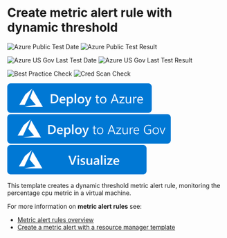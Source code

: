 # Create metric alert rule with dynamic threshold

![Azure Public Test Date](https://azurequickstartsservice.blob.core.windows.net/badges/101-monitoring-dynamic-metric-alert/PublicLastTestDate.svg)
![Azure Public Test Result](https://azurequickstartsservice.blob.core.windows.net/badges/101-monitoring-dynamic-metric-alert/PublicDeployment.svg)

![Azure US Gov Last Test Date](https://azurequickstartsservice.blob.core.windows.net/badges/101-monitoring-dynamic-metric-alert/FairfaxLastTestDate.svg)
![Azure US Gov Last Test Result](https://azurequickstartsservice.blob.core.windows.net/badges/101-monitoring-dynamic-metric-alert/FairfaxDeployment.svg)

![Best Practice Check](https://azurequickstartsservice.blob.core.windows.net/badges/101-monitoring-dynamic-metric-alert/BestPracticeResult.svg)
![Cred Scan Check](https://azurequickstartsservice.blob.core.windows.net/badges/101-monitoring-dynamic-metric-alert/CredScanResult.svg)

[![Deploy To Azure](https://raw.githubusercontent.com/Azure/azure-quickstart-templates/master/1-CONTRIBUTION-GUIDE/images/deploytoazure.svg?sanitize=true)](https://portal.azure.com/#create/Microsoft.Template/uri/https%3A%2F%2Fraw.githubusercontent.com%2FAzure%2Fazure-quickstart-templates%2Fmaster%2F101-monitoring-dynamic-metric-alert%2Fazuredeploy.json)
[![Deploy To Azure US Gov](https://raw.githubusercontent.com/Azure/azure-quickstart-templates/master/1-CONTRIBUTION-GUIDE/images/deploytoazuregov.svg?sanitize=true)](https://portal.azure.us/#create/Microsoft.Template/uri/https%3A%2F%2Fraw.githubusercontent.com%2FAzure%2Fazure-quickstart-templates%2Fmaster%2F101-monitoring-dynamic-metric-alert%2Fazuredeploy.json)
[![Visualize](https://raw.githubusercontent.com/Azure/azure-quickstart-templates/master/1-CONTRIBUTION-GUIDE/images/visualizebutton.svg?sanitize=true)](http://armviz.io/#/?load=https%3A%2F%2Fraw.githubusercontent.com%2FAzure%2Fazure-quickstart-templates%2Fmaster%2F101-monitoring-dynamic-metric-alert%2Fazuredeploy.json)

This template creates a dynamic threshold metric alert rule, monitoring the percentage cpu metric in a virtual machine.

For more information on **metric alert rules** see:

- [Metric alert rules overview](https://docs.microsoft.com/en-us/azure/azure-monitor/platform/alerts-metric-overview)
- [Create a metric alert with a resource manager template](https://docs.microsoft.com/en-us/azure/azure-monitor/platform/alerts-metric-create-templates)